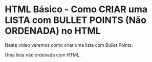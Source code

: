 # HTML Básico - Como CRIAR uma LISTA com BULLET POINTS (Não ORDENADA) no HTML

Neste vídeo veremos como criar uma lista com Bullet Points.

Uma lista não ordenada com HTML.